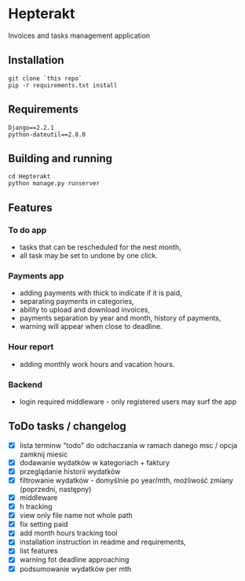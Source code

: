 # Hepterakt

Invoices and tasks management application 

## Installation

```
git clone `this repo`
pip -r requirements.txt install
```

## Requirements

```
Django==2.2.1
python-dateutil==2.8.0
```

## Building and running

```
cd Hepterakt
python manage.py runserver
```

## Features

### To do app 
 
 - tasks that can be rescheduled for the nest month,
 - all task may be set to undone by one click.
 
### Payments app

 - adding payments with thick to indicate if it is paid,
 - separating payments in categories,
 - ability to upload and download invoices,
 - payments separation by year and month, history of payments,
 - warning will appear when close to deadline.

### Hour report

 - adding monthly work hours and vacation hours.
 
### Backend

 - login required middleware - only registered users may surf the app

## ToDo tasks / changelog

- [x] lista terminw "todo" do odchaczania w ramach danego msc / opcja zamknij miesic
- [x] dodawanie wydatków w kategoriach + faktury
- [x] przeglądanie historii wydatków
- [x] filtrowanie wydatków - domyślnie po year/mth, możliwość zmiany (poprzedni, następny)
- [x] middleware
- [x] h tracking
- [x] view only file name not whole path
- [x] fix setting paid
- [x] add month hours tracking tool
- [x] installation instruction in readme and requirements, 
- [x] list features
- [x] warning fot deadline approaching
- [x] podsumowanie wydatków per mth